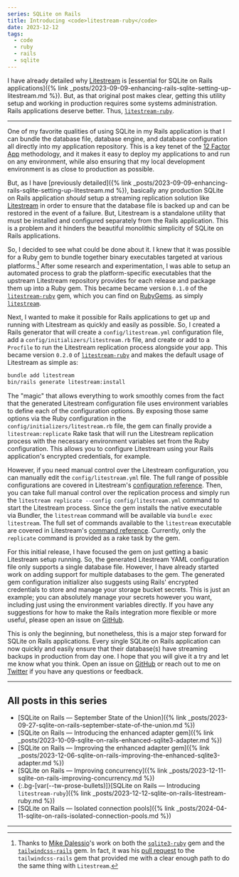 ```yaml
---
series: SQLite on Rails
title: Introducing <code>litestream-ruby</code>
date: 2023-12-12
tags:
  - code
  - ruby
  - rails
  - sqlite
---
```


I have already detailed why [Litestream](https://litestream.io) is [essential for SQLite on Rails applications]({% link _posts/2023-09-09-enhancing-rails-sqlite-setting-up-litestream.md %}). But, as that original post makes clear, getting this utility setup and working in production requires some systems administration. Rails applications deserve better. Thus, [`litestream-ruby`](https://github.com/fractaledmind/litestream-ruby).

<!--/summary-->

- - -

One of my favorite qualities of using SQLite in my Rails application is that I can bundle the database file, database engine, and database configuration all directly into my application repository. This is a key tenet of the [12 Factor App](https://12factor.net) methodology, and it makes it easy to deploy my applications to and run on any environment, while also ensuring that my local development environment is as close to production as possible.

But, as I have [previously detailed]({% link _posts/2023-09-09-enhancing-rails-sqlite-setting-up-litestream.md %}), basically any production SQLite on Rails application _should_ setup a streaming replication solution like [Litestream](https://litestream.io) in order to ensure that the database file is backed up and can be restored in the event of a failure. But, Litestream is a standalone utility that must be installed and configured separately from the Rails application. This is a problem and it hinders the beautiful monolithic simplicity of SQLite on Rails applications.

So, I decided to see what could be done about it. I knew that it was possible for a Ruby gem to bundle together binary executables targeted at various platforms.[^1] After some research and experimentation, I was able to setup an automated process to grab the platform-specific executables that the upstream Litestream repository provides for each release and package them up into a Ruby gem. This became became version `0.1.0` of the [`litestream-ruby`](https://github.com/fractaledmind/litestream-ruby) gem, which you can find on [RubyGems](https://rubygems.org). as simply [`litestream`](https://rubygems.org/gems/litestream).

Next, I wanted to make it possible for Rails applications to get up and running with Litestream as quickly and easily as possible. So, I created a Rails generator that will create a `config/litestream.yml` configuration file, add a `config/initializers/litestream.rb` file, and create or add to a `Procfile` to run the Litestream replication process alongside your app. This became version `0.2.0` of [`litestream-ruby`](https://github.com/fractaledmind/litestream-ruby) and makes the default usage of Litestream as simple as:

```bash
bundle add litestream
bin/rails generate litestream:install
```

The "magic" that allows everything to work smoothly comes from the fact that the generated Litestream configuration file uses environment variables to define each of the configuration options. By exposing those same options via the Ruby configuration in the `config/initializers/litestream.rb` file, the gem can finally provide a `litestream:replicate` Rake task that will run the Litestream replication process with the necessary environment variables set from the Ruby configuration. This allows you to configure Litestream using your Rails application's encrypted credentials, for example.

However, if you need manual control over the Litestream configuration, you can manually edit the `config/litestream.yml` file. The full range of possible configurations are covered in Litestream's [configuration reference](https://litestream.io/reference/config/). Then, you can take full manual control over the replication process and simply run the `litestream replicate --config config/litestream.yml` command to start the Litestream process. Since the gem installs the native executable via Bundler, the `litestream` command will be available via `bundle exec litestream`. The full set of commands available to the `litestream` executable are covered in Litestream's [command reference](https://litestream.io/reference/). Currently, only the `replicate` command is provided as a rake task by the gem.

For this initial release, I have focused the gem on just getting a basic Litestream setup running. So, the generated Litestream YAML configuration file only supports a single database file. However, I have already started work on adding support for multiple databases to the gem. The generated gem configuration initializer also suggests using Rails' encrypted credentials to store and manage your storage bucket secrets. This is just an example; you can absolutely manage your secrets however you want, including just using the environment variables directly. If you have any suggestions for how to make the Rails integration more flexible or more useful, please open an issue on [GitHub](https://github.com/fractaledmind/litestream-ruby/issues).

This is only the beginning, but nonetheless, this is a major step forward for SQLite on Rails applications. Every single SQLite on Rails application can now quickly and easily ensure that their database(s) have streaming backups in production from day one. I hope that you will give it a try and let me know what you think. Open an issue on [GitHub](https://github.com/fractaledmind/litestream-ruby/issues) or reach out to me on [Twitter](https://twitter.com/fractaledmind) if you have any questions or feedback.

- - -

## All posts in this series

* [SQLite on Rails — September State of the Union]({% link _posts/2023-09-27-sqlite-on-rails-september-state-of-the-union.md %})
* [SQLite on Rails — Introducing the enhanced adapter gem]({% link _posts/2023-10-09-sqlite-on-rails-enhanced-sqlite3-adapter.md %})
* [SQLite on Rails — Improving the enhanced adapter gem]({% link _posts/2023-12-06-sqlite-on-rails-improving-the-enhanced-sqlite3-adapter.md %})
* [SQLite on Rails — Improving concurrency]({% link _posts/2023-12-11-sqlite-on-rails-improving-concurrency.md %})
* {:.bg-[var(--tw-prose-bullets)]}[SQLite on Rails — Introducing `litestream-ruby`]({% link _posts/2023-12-12-sqlite-on-rails-litestream-ruby.md %})
* [SQLite on Rails — Isolated connection pools]({% link _posts/2024-04-11-sqlite-on-rails-isolated-connection-pools.md %})

- - -

[^1]: Thanks to [Mike Dalessio](https://twitter.com/flavorjones?ref=fractaledmind.github.io)'s work on both the [`sqlite3-ruby`](https://github.com/sparklemotion/sqlite3-ruby) gem and the [`tailwindcss-rails`](https://github.com/rails/tailwindcss-rails) gem. In fact, it was his [pull request](https://github.com/rails/tailwindcss-rails/pull/96) to the `tailwindcss-rails` gem that provided me with a clear enough path to do the same thing with `Litestream`.
